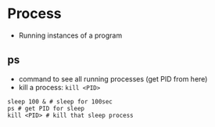 # Process

- Running instances of a program

## ps

- command to see all running processes (get PID from here)
- kill a process: `kill <PID>`

```
sleep 100 & # sleep for 100sec
ps # get PID for sleep
kill <PID> # kill that sleep process
```
